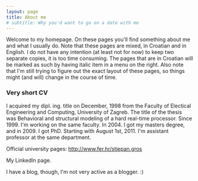 ```yaml
---
layout: page
title: About me
# subtitle: Why you'd want to go on a date with me
---
```


Welcome to my homepage. On these pages you'll find something about me and what I usually do. Note that these pages are mixed, in Croatian and in English. I do not have any intention (at least not for now) to keep two separate copies, it is too time consuming. The pages that are in Croatian will be marked as such by having italic item in a menu on the right. Also note that I'm still trying to figure out the exact layout of these pages, so things might (and will) change in the course of time.

### Very short CV

I acquired my dipl. ing. title on December, 1998 from the Faculty of Electical Engineering and Computing, University of Zagreb. The title of the thesis was Behavioral and structural modeling of a hard real-time processor. Since 1999. I'm working on the same faculty. In 2004. I got my masters degree, and in 2009. I got PhD. Starting with August 1st, 2011. I'm assistant professor at the same department.

Official university pages: http://www.fer.hr/stjepan.gros

My LinkedIn page.

I have a blog, though, I'm not very active as a blogger. :) 
